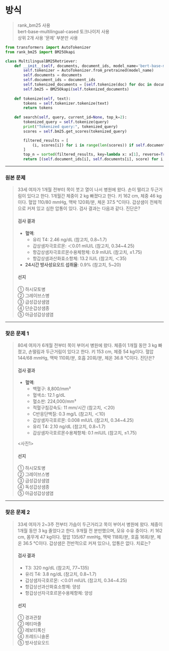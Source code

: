 # 방식
> rank_bm25 사용  
> bert-base-multilingual-cased 토크나이저 사용  
> 상위 2개 사용
> '문제' 부분만 사용

```python
from transformers import AutoTokenizer
from rank_bm25 import BM25Okapi

class MultilingualBM25Retriever:
    def __init__(self, documents, document_ids, model_name='bert-base-multilingual-cased'):
        self.tokenizer = AutoTokenizer.from_pretrained(model_name)
        self.documents = documents
        self.document_ids = document_ids
        self.tokenized_documents = [self.tokenize(doc) for doc in documents]
        self.bm25 = BM25Okapi(self.tokenized_documents)
    
    def tokenize(self, text):
        tokens = self.tokenizer.tokenize(text)
        return tokens
    
    def search(self, query, current_id=None, top_k=2):
        tokenized_query = self.tokenize(query)
        print("Tokenized query:", tokenized_query)
        scores = self.bm25.get_scores(tokenized_query)

        filtered_results = [
            (i, scores[i]) for i in range(len(scores)) if self.document_ids[i] != current_id
        ]
        top_n = sorted(filtered_results, key=lambda x: x[1], reverse=True)[:top_k]
        return [(self.document_ids[i], self.documents[i], score) for i, score in top_n]
```
---
### 원본 문제
> 33세 여자가 1개월 전부터 목이 붓고 열이 나서 병원에 왔다. 손이 떨리고 두근거림이 있다고 한다. 1개월간 체중이 2 kg 빠졌다고 한다. 키 162 cm, 체중 46 kg이다. 혈압 110/80 mmHg, 맥박 120회/분, 체온 37.5 ℃이다. 갑상샘이 전체적으로 커져 있고 심한 압통이 있다. 검사 결과는 다음과 같다. 진단은?  
> 
> #### 검사 결과
> - **혈액**:  
>   - 유리 T4: 2.46 ng/dL (참고치, 0.8~1.7)  
>   - 갑상샘자극호르몬: ＜0.01 mIU/L (참고치, 0.34~4.25)  
>   - 항갑상샘자극호르몬수용체항체: 0.9 mIU/L (참고치, ≤1.75)  
>   - 항갑상샘과산화효소항체: 13.2 IU/L (참고치, ＜35)  
> - **24시간 방사성요오드 섭취율**: 0.9% (참고치, 5~20)
>
> #### 선지
> ① 하시모토병  
> ② 그레이브스병  
> ③ 급성갑상샘염  
> ④ 단순갑상샘종  
> ⑤ 아급성갑상샘염  

---

### 찾은 문제 1
> 80세 여자가 6개월 전부터 목이 부어서 병원에 왔다. 체중이 1개월 동안 3 kg 빠졌고, 손떨림과 두근거림이 있다고 한다. 키 153 cm, 체중 54 kg이다. 혈압 144/68 mmHg, 맥박 110회/분, 호흡 20회/분, 체온 36.8 ℃이다.  진단은? 
> 
> #### 검사 결과
> - **혈액**:  
>   - 백혈구: 8,800/mm³  
>   - 혈색소: 12.1 g/dL  
>   - 혈소판: 224,000/mm³  
>   - 적혈구침강속도: 11 mm/시간 (참고치, ＜20)  
>   - C반응단백질: 0.3 mg/L (참고치, ＜10)  
>   - 갑상샘자극호르몬: 0.008 mIU/L (참고치, 0.34~4.25)  
>   - 유리 T4: 2.10 ng/dL (참고치, 0.8~1.7)  
>   - 갑상샘자극호르몬수용체항체: 0.1 mIU/L (참고치, ≤1.75)  
> 
> <사진1>
>
> ####  선지
> ① 하시모토병  
> ② 그레이브스병  
> ③ 급성갑상샘염  
> ④ 독성갑상샘종  
> ⑤ 아급성갑상샘염  

---

### 찾은 문제 2
> 33세 여자가 2~3주 전부터 가슴이 두근거리고 목이 부어서 병원에 왔다. 체중이 1개월 동안 3 kg 줄었다고 한다. 9개월 전 분만했으며, 모유 수유 중이다. 키 162 cm, 몸무게 47 kg이다. 혈압 135/67 mmHg, 맥박 118회/분, 호흡 16회/분, 체온 36.5 ℃이다. 갑상샘은 전반적으로 커져 있으나, 압통은 없다. 치료는?
> 
> #### 검사 결과
> - T3: 320 ng/dL (참고치, 77~135)  
> - 유리 T4: 3.8 ng/dL (참고치, 0.8~1.7)  
> - 갑상샘자극호르몬: ＜0.01 mIU/L (참고치, 0.34~4.25)  
> - 항갑상선과산화효소항체: 양성  
> - 항갑상선자극호르몬수용체항체: 양성  
> 
> #### 선지
> ① 경과관찰  
> ② 메티마졸  
> ③ 레보티록신  
> ④ 프레드니솔론  
> ⑤ 방사성요오드
